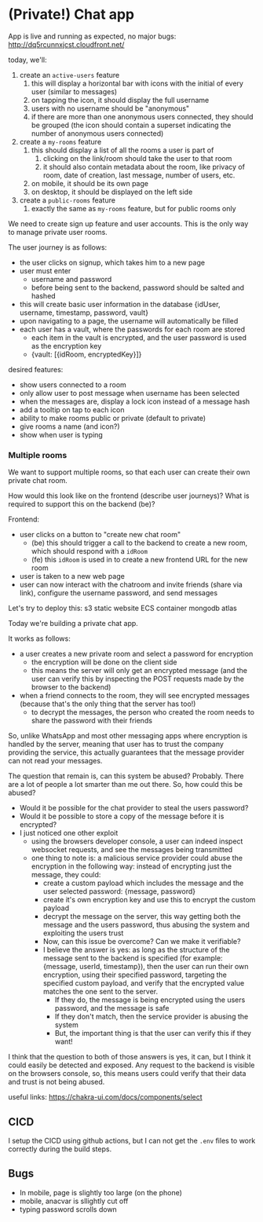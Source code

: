 # (Private!) Chat app


App is live and running as expected, no major bugs: http://dq5rcunnxjcst.cloudfront.net/

today, we'll:
1. create an `active-users` feature
   1. this will display a horizontal bar with icons with the initial of every user (similar to messages)
   2. on tapping the icon, it should display the full username
   3. users with no username should be "anonymous"
   4. if there are more than one anonymous users connected, they should be grouped (the icon should contain a superset indicating the number of anonymous users connected)
2. create a `my-rooms` feature
   1. this should display a list of all the rooms a user is part of
      1. clicking on the link/room should take the user to that room
      2. it should also contain metadata about the room, like privacy of room, date of creation, last message, number of users, etc.
   2. on mobile, it should be its own page
   3. on desktop, it should be displayed on the left side
3. create a `public-rooms` feature
   1. exactly the same as `my-rooms` feature, but for public rooms only


We need to create sign up feature and user accounts.
This is the only way to manage private user rooms.

The user journey is as follows:
* the user clicks on signup, which takes him to a new page
* user must enter
  * username and password
  * before being sent to the backend, password should be salted and hashed
* this will create basic user information in the database {idUser, username, timestamp, password, vault}
* upon navigating to a page, the username will automatically be filled
* each user has a vault, where the passwords for each room are stored
  * each item in the vault is encrypted, and the user password is used as the encryption key
  * {vault: [{idRoom, encryptedKey}]}


desired features:


* show users connected to a room
* only allow user to post message when username has been selected
* when the messages are, display a lock icon instead of a message hash
* add a tooltip on tap to each icon
* ability to make rooms public or private (default to private)
* give rooms a name (and icon?)
* show when user is typing

### Multiple rooms

We want to support multiple rooms, so that each user can create their own private chat room.

How would this look like on the frontend (describe user journeys)?
What is required to support this on the backend (be)?

Frontend:
* user clicks on a button to "create new chat room"
  * (be) this should trigger a call to the backend to create a new room, which should respond with a `idRoom`
  * (fe) this `idRoom` is used in to create a new frontend URL for the new room
* user is taken to a new web page
* user can now interact with the chatroom and invite friends (share via link), configure the username password, and send messages


Let's try to deploy this:
s3 static website
ECS container
mongodb atlas

Today we're building a private chat app.

It works as follows:
* a user creates a new private room and select a password for encryption
  * the encryption will be done on the client side
  * this means the server will only get an encrypted message (and the user can verify this by inspecting the POST requests made by the browser to the backend) 
* when a friend connects to the room, they will see encrypted messages (because that's the only thing that the server has too!)
  * to decrypt the messages, the person who created the room needs to share the password with their friends

So, unlike WhatsApp and most other messaging apps where encryption is handled by the server, meaning that user has to trust the company providing the service, this actually guarantees that the message provider can not read your messages. 

The question that remain is, can this system be abused? Probably. There are a lot of people a lot smarter than me out there. So, how could this be abused?
  * Would it be possible for the chat provider to steal the users password?
  * Would it be possible to store a copy of the message before it is encrypted?
  * I just noticed one other exploit
    * using the browsers developer console, a user can indeed inspect websocket requests, and see the messages being transmitted
    * one thing to note is: a malicious service provider could abuse the encryption in the following way: instead of encrypting just the message, they could:
      * create a custom payload which includes the message and the user selected password: {message, password}
      * create it's own encryption key and use this to encrypt the custom payload
      * decrypt the message on the server, this way getting both the message and the users password, thus abusing the system and exploiting the users trust
      * Now, can this issue be overcome? Can we make it verifiable?
      * I believe the answer is yes: as long as the structure of the message sent to the backend is specified (for example: {message, userId, timestamp}), then the user can run their own encryption, using their specified password, targeting the specified custom payload, and verify that the encrypted value matches the one sent to the server. 
        * If they do, the message is being encrypted using the users password, and the message is safe
        * If they don't match, then the service provider is abusing the system
        * But, the important thing is that the user can verify this if they want! 

I think that the question to both of those answers is yes, it can, but I think it could easily be detected and exposed. Any request to the backend is visible on the browsers console, so, this means users could verify that their data and trust is not being abused.


useful links:
https://chakra-ui.com/docs/components/select

## CICD

I setup the CICD using github actions, but I can not get the `.env` files to work correctly during the build steps.

## Bugs

* In mobile, page is slightly too large (on the phone)
* mobile, anacvar is sllightly cut off
* typing password scrolls down